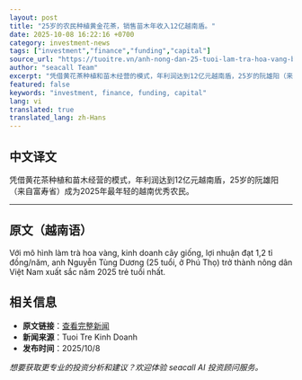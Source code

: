 ```yaml
---
layout: post
title: "25岁的农民种植黄金花茶，销售苗木年收入12亿越南盾。"
date: 2025-10-08 16:22:16 +0700
category: investment-news
tags: ["investment","finance","funding","capital"]
source_url: "https://tuoitre.vn/anh-nong-dan-25-tuoi-lam-tra-hoa-vang-ban-giong-cay-loi-1-2-ti-nam-la-nong-dan-xuat-sac-2025-20251008175819653.htm"
author: "seacall Team"
excerpt: "凭借黄花茶种植和苗木经营的模式，年利润达到12亿元越南盾，25岁的阮雄阳（来自富寿省）成为2025年最年轻的越南优秀农民。..."
featured: false
keywords: "investment, finance, funding, capital"
lang: vi
translated: true
translated_lang: zh-Hans
---
```


## 中文译文

凭借黄花茶种植和苗木经营的模式，年利润达到12亿元越南盾，25岁的阮雄阳（来自富寿省）成为2025年最年轻的越南优秀农民。

---

## 原文（越南语）

Với mô hình làm trà hoa vàng, kinh doanh cây giống, lợi nhuận đạt 1,2 tỉ đồng/năm, anh Nguyễn Tùng Dương (25 tuổi, ở Phú Thọ) trở thành nông dân Việt Nam xuất sắc năm 2025 trẻ tuổi nhất.

## 相关信息

- **原文链接**：[查看完整新闻](https://tuoitre.vn/anh-nong-dan-25-tuoi-lam-tra-hoa-vang-ban-giong-cay-loi-1-2-ti-nam-la-nong-dan-xuat-sac-2025-20251008175819653.htm)
- **新闻来源**：Tuoi Tre Kinh Doanh
- **发布时间**：2025/10/8

*想要获取更专业的投资分析和建议？欢迎体验 seacall AI 投资顾问服务。*